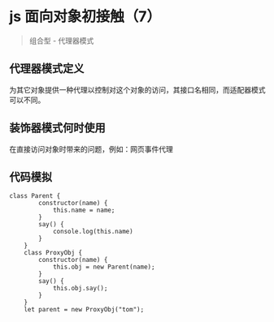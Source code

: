 # js 面向对象初接触（7）
> 组合型 - 代理器模式

## 代理器模式定义
为其它对象提供一种代理以控制对这个对象的访问，其接口名相同，而适配器模式可以不同。

## 装饰器模式何时使用
在直接访问对象时带来的问题，例如：网页事件代理

## 代码模拟
```
class Parent {
        constructor(name) {
            this.name = name;
        }
        say() {
            console.log(this.name)
        }
    } 
    class ProxyObj {
        constructor(name) {
            this.obj = new Parent(name);
        }
        say() {
            this.obj.say();
        }
    }
    let parent = new ProxyObj("tom");
```
